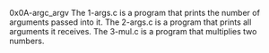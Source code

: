 0x0A-argc_argv
The 1-args.c is a program that prints the number of arguments passed into it.
The 2-args.c is a program that prints all arguments it receives.
The 3-mul.c  is a program that multiplies two numbers.
